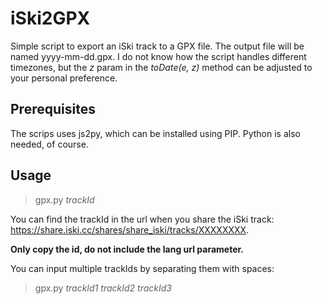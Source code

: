 # iSki2GPX
Simple script to export an iSki track to a GPX file. The output file will be named yyyy-mm-dd.gpx. I do not know how the script handles different timezones, but the *z* param in the *toDate(e, z)* method can be adjusted to your personal preference.

## Prerequisites
The scrips uses js2py, which can be installed using PIP. Python is also needed, of course.

## Usage
> gpx.py *trackId*

You can find the trackId in the url when you share the iSki track: https://share.iski.cc/shares/share_iski/tracks/XXXXXXXX. 

**Only copy the id, do not include the lang url parameter.**

You can input multiple trackIds by separating them with spaces:
>gpx.py *trackId1* *trackId2* *trackId3* 

